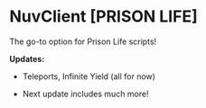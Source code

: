 # NuvClient [PRISON LIFE]

The go-to option for Prison Life scripts!

**Updates:**

- Teleports, Infinite Yield (all for now)

- Next update includes much more!
